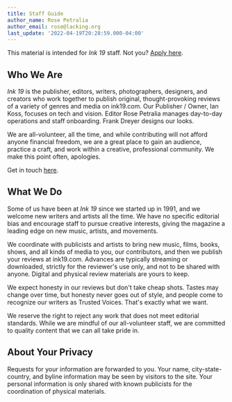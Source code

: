 ```yaml
---
title: Staff Guide
author_name: Rose Petralia
author_email: rose@lacking.org
last_update: '2022-04-19T20:28:59.000-04:00'
---
```

This material is intended for _Ink 19_ staff. Not you? [Apply here](https://ink19.com/staff/join-us).

## Who We Are

_Ink 19_ is the publisher, editors, writers, photographers, designers, and creators who work together to publish original, thought-provoking reviews of a variety of genres and media on ink19.com. Our Publisher / Owner, Ian Koss, focuses on tech and vision. Editor Rose Petralia manages day-to-day operations and staff onboarding. Frank Dreyer designs our looks.

We are all-volunteer, all the time, and while contributing will not afford anyone financial freedom, we are a great place to gain an audience, practice a craft, and work within a creative, professional community. We make this point often, apologies. 

Get in touch [here](https://ink19.com/staff).


## What We Do

Some of us have been at _Ink 19_ since we started up in 1991, and we welcome new writers and artists all the time. We have no specific editorial bias and encourage staff to pursue creative interests, giving the magazine a leading edge on new music, artists, and movements. 

We coordinate with publicists and artists to bring new music, films, books, shows, and all kinds of media to you, our contributors, and then we publish your reviews at ink19.com. Advances are typically streaming or downloaded, strictly for the reviewer's use only, and not to be shared with anyone. Digital and physical review materials are yours to keep.

We expect honesty in our reviews but don't take cheap shots. Tastes may change over time, but honesty never goes out of style, and people come to recognize our writers as Trusted Voices. That's exactly what we want. 

We reserve the right to reject any work that does not meet editorial standards. While we are mindful of our all-volunteer staff, we are committed to quality content that we can all take pride in.

## About Your Privacy

Requests for your information are forwarded to you. Your name, city-state-country, and byline information may be seen by visitors to the site. Your personal information is only shared with known publicists for the coordination of physical materials.

